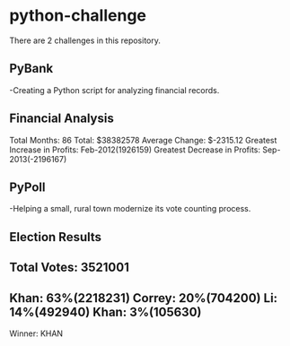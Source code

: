 # python-challenge

There are 2 challenges in this repository.

## PyBank

-Creating a Python script for analyzing financial records.

Financial Analysis
------------------
Total Months: 86
Total: $38382578
Average Change: $-2315.12
Greatest Increase in Profits: Feb-2012(1926159)
Greatest Decrease in Profits: Sep-2013(-2196167)

## PyPoll

-Helping a small, rural town modernize its vote counting process.

Election Results
------------------
Total Votes: 3521001
------------------
Khan: 63%(2218231)
Correy: 20%(704200)
Li: 14%(492940)
Khan: 3%(105630)
------------------
Winner: KHAN
